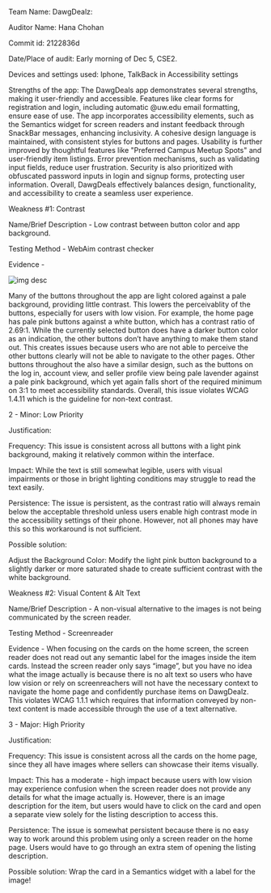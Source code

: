 Team Name: DawgDealz:

Auditor Name: Hana Chohan

Commit id: 2122836d

Date/Place of audit: Early morning of Dec 5, CSE2.

Devices and settings used: Iphone, TalkBack in Accessibility settings

Strengths of the app: The DawgDeals app demonstrates several strengths, making it user-friendly and accessible. Features like clear forms for registration and login, including automatic @uw.edu email formatting, ensure ease of use. The app incorporates accessibility elements, such as the Semantics widget for screen readers and instant feedback through SnackBar messages, enhancing inclusivity. A cohesive design language is maintained, with consistent styles for buttons and pages. Usability is further improved by thoughtful features like "Preferred Campus Meetup Spots" and user-friendly item listings. Error prevention mechanisms, such as validating input fields, reduce user frustration. Security is also prioritized with obfuscated password inputs in login and signup forms, protecting user information. Overall, DawgDeals effectively balances design, functionality, and accessibility to create a seamless user experience.


Weakness #1: Contrast

Name/Brief Description - Low contrast between button color and app background. 

Testing Method - WebAim contrast checker

Evidence - 

![img desc](https://cdn.discordapp.com/attachments/888691546982064188/1314457901355765830/image.png?ex=6753d7d1&is=67528651&hm=7932f479bca3434257517a4a42e4805e9f8b48aac66511ae668ce622de823061&)

Many of the buttons throughout the app are light colored against a pale background, providing little contrast. This lowers the perceivablity of the buttons, especially for users with low vision. For example, the home page has pale pink buttons against a white button, which has a contrast ratio of 2.69:1. While the currently selected button does have a darker button color as an indication, the other buttons don’t have anything to make them stand out. This creates issues because users who are not able to perceive the other buttons clearly will not be able to navigate to the other pages. Other buttons throughout the also have a similar design, such as the buttons on the log in, account view, and seller profile view being pale lavender against a pale pink background, which yet again falls short of the required minimum on 3:1 to meet accessibility standards. Overall, this issue violates WCAG 1.4.11 which is the guideline for non-text contrast. 

2 - Minor: Low Priority

Justification:

Frequency: This issue is consistent across all buttons with a light pink background, making it relatively common within the interface.

Impact: While the text is still somewhat legible, users with visual impairments or those in bright lighting conditions may struggle to read the text easily.

Persistence: The issue is persistent, as the contrast ratio will always remain below the acceptable threshold unless users enable high contrast mode in the accessibility settings of their phone. However, not all phones may have this so this workaround is not sufficient.

Possible solution:

Adjust the Background Color: Modify the light pink button background to a slightly darker or more saturated shade to create sufficient contrast with the white background.




Weakness #2: Visual Content & Alt Text

Name/Brief Description - A non-visual alternative to the images is not being communicated by the screen reader.

Testing Method - Screenreader

Evidence - 
When focusing on the cards on the home screen, the screen reader does not read out any semantic label for the images inside the item cards. Instead the screen reader only says “image”, but you have no idea what the image actually is because there is no alt text so users who have low vision or rely on screenreachers will not have the necessary context to navigate the home page and confidently purchase items on DawgDealz. This violates WCAG 1.1.1 which requires that information conveyed by non-text content is made accessible through the use of a text alternative.

3 - Major: High Priority

Justification:

Frequency: This issue is consistent across all the cards on the home page, since they all have images where sellers can showcase their items visually.

Impact: This has a moderate - high impact because users with low vision may experience confusion when the screen reader does not provide any details for what the image actually is. However, there is an image description for the item, but users would have to click on the card and open a separate view solely for the listing description to access this.

Persistence: The issue is somewhat persistent because there is no easy way to work around this problem using only a screen reader on the home page. Users would have to go through an extra stem of opening the listing description.

Possible solution:
Wrap the card in a Semantics widget with a label for the image!
